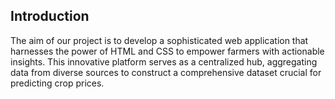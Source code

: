 ## Introduction
The aim of our project is to develop a sophisticated web application that harnesses the
power of HTML and CSS to empower farmers with actionable insights. This innovative
platform serves as a centralized hub, aggregating data from diverse sources to construct
a comprehensive dataset crucial for predicting crop prices.

